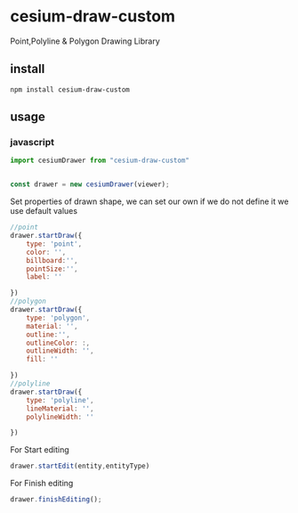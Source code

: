 # cesium-draw-custom

Point,Polyline & Polygon Drawing Library

## install
```shell
npm install cesium-draw-custom
```

## usage
### javascript
```javascript
import cesiumDrawer from "cesium-draw-custom"


const drawer = new cesiumDrawer(viewer);

```
Set properties of drawn shape, we can set our own if we do not define it we use default values
```javascript
//point
drawer.startDraw({
	type: 'point',
	color: '',
	billboard:'',
	pointSize:'',
	label: ''

})
//polygon
drawer.startDraw({
	type: 'polygon',
	material: '',
	outline:'',
	outlineColor: :,
	outlineWidth: '',
	fill: ''

})
//polyline
drawer.startDraw({
	type: 'polyline',
	lineMaterial: '',
	polylineWidth: ''

})
```
For Start editing
```javascript
drawer.startEdit(entity,entityType)
```
For Finish editing
```javascript
drawer.finishEditing();
```
